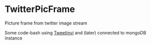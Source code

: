# TwitterPicFrame
Picture frame from twitter image stream

Some code-bash using [Tweetinvi](https://github.com/linvi/tweetinvi) and (later) connected to mongoDB instance
